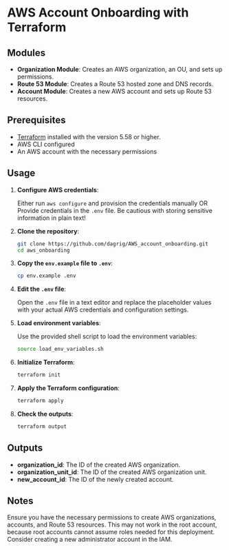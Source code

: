 # AWS Account Onboarding with Terraform

## Modules

- **Organization Module**: Creates an AWS organization, an OU, and sets up permissions.
- **Route 53 Module**: Creates a Route 53 hosted zone and DNS records.
- **Account Module**: Creates a new AWS account and sets up Route 53 resources.

## Prerequisites

- [Terraform](https://www.terraform.io/downloads.html) installed with the version 5.58 or higher.
- AWS CLI configured
- An AWS account with the necessary permissions

## Usage

1. **Configure AWS credentials**:

    Either run `aws configure` and provision the credentials manually OR
    Provide credentials in the `.env` file. 
    Be cautious with storing sensitive information in plain text!

2. **Clone the repository**:

    ```sh
    git clone https://github.com/dagrig/AWS_account_onboarding.git
    cd aws_onboarding
    ```

3. **Copy the `env.example` file to `.env`**:

    ```sh
    cp env.example .env
    ```

4. **Edit the `.env` file**:
    
    Open the `.env` file in a text editor and replace the placeholder values with your actual AWS credentials and configuration settings.

5. **Load environment variables**:

    Use the provided shell script to load the environment variables:

    ```sh
    source load_env_variables.sh
    ```

6. **Initialize Terraform**:

    ```sh
    terraform init
    ```

7. **Apply the Terraform configuration**:

    ```sh
    terraform apply
    ```

8. **Check the outputs**:

    ```sh
    terraform output
    ```

## Outputs

- **organization_id**: The ID of the created AWS organization.
- **organization_unit_id**: The ID of the created AWS organization unit.
- **new_account_id**: The ID of the newly created account.

## Notes

Ensure you have the necessary permissions to create AWS organizations, accounts, and Route 53 resources.
This may not work in the root account, because root accounts cannot assume roles needed for this deployment.
Consider creating a new administrator account in the IAM.